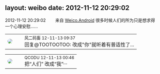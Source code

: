 layout: weibo
date: 2012-11-12 20:29:02
---
<meta name="referrer" content="no-referrer" />

2012-11-12 20:29:02  &nbsp;&nbsp;&nbsp;&nbsp;&nbsp;&nbsp; 来自 <a href="http://app.weibo.com/t/feed/l4RWD" rel="nofollow">Weico.Android</a>
很多时候人们的所为只是想求得一个心理安慰…… ​​​

<table style="width: 100%;">
  <tr>
    <td style="width: 40px;"><img style="border-radius:50%" src="https://tva3.sinaimg.cn/crop.0.0.639.639.50/6d2a6003jw8f3idy69w2gj20hs0hrt9g.jpg?KID=imgbed,tva&Expires=1624464798&ssig=QW5VKaVZYs"></td>
    <td colspan="2"><small>风二码畜 12-11-13 09:37</small><br/>回复@TOOTOOTOO: 改成"你"就听着有普适性了...</td>
  </tr>
</table>

<table style="width: 100%;">
  <tr>
    <td style="width: 40px;"><img style="border-radius:50%" src="https://tvax1.sinaimg.cn/crop.0.0.512.512.50/6b69631dly8g0l3egwcbcj20e80e8dfu.jpg?KID=imgbed,tva&Expires=1624464798&ssig=P3JgnnExft"></td>
    <td colspan="2"><small>QCODU 12-11-13 00:46</small><br/>把“人们” 改成“我”···</td>
  </tr>
</table>
